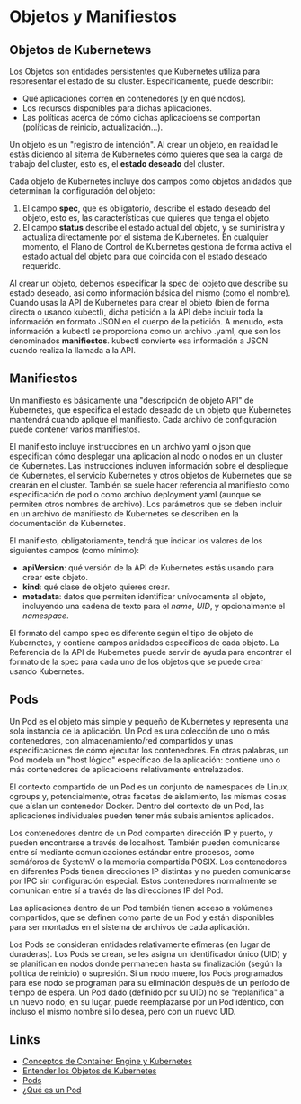 # Objetos y Manifiestos

## Objetos de Kubernetews

Los Objetos son entidades persistentes que Kubernetes utiliza para respresentar el estado de su cluster. Específicamente, puede describir:

- Qué aplicaciones corren en contenedores (y en qué nodos).
- Los recursos disponibles para dichas aplicaciones.
- Las políticas acerca de cómo dichas aplicacioens se comportan (políticas de reinicio, actualización...).

Un objeto es un "registro de intención". Al crear un objeto, en realidad le estás diciendo al sitema de Kubernetes cómo quieres que sea la carga de trabajo del cluster, esto es, el **estado deseado** del cluster.

Cada objeto de Kubernetes incluye dos campos como objetos anidados que determinan la configuración del objeto:

1. El campo **spec**, que es obligatorio, describe el estado deseado del objeto, esto es, las características que quieres que tenga el objeto.
2. El campo **status** describe el estado actual del objeto, y se suministra y actualiza directamente por el sistema de Kubernetes. En cualquier momento, el Plano de Control de Kubernetes gestiona de forma activa el estado actual del objeto para que coincida con el estado deseado requerido.

Al crear un objeto, debemos especificar la spec del objeto que describe su estado deseado, así como información básica del mismo (como el nombre). Cuando usas la API de Kubernetes para crear el objeto (bien de forma directa o usando kubectl), dicha petición a la API debe incluir toda la información en formato JSON en el cuerpo de la petición. A menudo, esta información a kubectl se proporciona como un archivo .yaml, que son los denominados **manifiestos**. kubectl convierte esa información a JSON cuando realiza la llamada a la API.

## Manifiestos

Un manifiesto es básicamente una "descripción de objeto API" de Kubernetes, que especifica el estado deseado de un objeto que Kubernetes mantendrá cuando aplique el manifiesto. Cada archivo de configuración puede contener varios manifiestos.

El manifiesto incluye instrucciones en un archivo yaml o json que especifican cómo desplegar una aplicación al nodo o nodos en un cluster de Kubernetes. Las instrucciones incluyen información sobre el despliegue de Kubernetes, el servicio Kubernetes y otros objetos de Kubernetes que se crearán en el cluster. También se suele hacer referencia al manifiesto como especificación de pod o como archivo deployment.yaml (aunque se permiten otros nombres de archivo). Los parámetros que se deben incluir en un archivo de manifiesto de Kubernetes se describen en la documentación de Kubernetes.

El manifiesto, obligatoriamente, tendrá que indicar los valores de los siguientes campos (como mínimo):

- **apiVersion**: qué versión de la API de Kubernetes estás usando para crear este objeto.
- **kind**: qué clase de objeto quieres crear.
- **metadata**: datos que permiten identificar unívocamente al objeto, incluyendo una cadena de texto para el *name*, *UID*, y opcionalmente el *namespace*.

El formato del campo spec es diferente según el tipo de objeto de Kubernetes, y contiene campos anidados específicos de cada objeto. La Referencia de la API de Kubernetes puede servir de ayuda para encontrar el formato de la spec para cada uno de los objetos que se puede crear usando Kubernetes.

## Pods

Un Pod es el objeto más simple y pequeño de Kubernetes y representa una sola instancia de la aplicación. Un Pod es una colección de uno o más contenedores, con almacenamiento/red compartidos y unas especificaciones de cómo ejecutar los contenedores. En otras palabras, un Pod modela un "host lógico" específicao de la aplicación: contiene uno o más contenedores de aplicacioens relativamente entrelazados.

El contexto compartido de un Pod es un conjunto de namespaces de Linux, cgroups y, potencialmente, otras facetas de aislamiento, las mismas cosas que aíslan un contenedor Docker. Dentro del contexto de un Pod, las aplicaciones individuales pueden tener más subaislamientos aplicados.

Los contenedores dentro de un Pod comparten dirección IP y puerto, y pueden encontrarse a través de localhost. También pueden comunicarse entre sí mediante comunicaciones estándar entre procesos, como semáforos de SystemV o la memoria compartida POSIX. Los contenedores en diferentes Pods tienen direcciones IP distintas y no pueden comunicarse por IPC sin configuración especial. Estos contenedores normalmente se comunican entre sí a través de las direcciones IP del Pod.

Las aplicaciones dentro de un Pod también tienen acceso a volúmenes compartidos, que se definen como parte de un Pod y están disponibles para ser montados en el sistema de archivos de cada aplicación.

Los Pods se consideran entidades relativamente efímeras (en lugar de duraderas). Los Pods se crean, se les asigna un identificador único (UID) y se planifican en nodos donde permanecen hasta su finalización (según la política de reinicio) o supresión. Si un nodo muere, los Pods programados para ese nodo se programan para su eliminación después de un período de tiempo de espera. Un Pod dado (definido por su UID) no se "replanifica" a un nuevo nodo; en su lugar, puede reemplazarse por un Pod idéntico, con incluso el mismo nombre si lo desea, pero con un nuevo UID.

## Links

- [Conceptos de Container Engine y Kubernetes](https://docs.oracle.com/es-ww/iaas/Content/ContEng/Concepts/contengclustersnodes.htm)
- [Entender los Objetos de Kubernetes](https://kubernetes.io/es/docs/concepts/overview/working-with-objects/kubernetes-objects/)
- [Pods](https://kubernetes.io/docs/concepts/workloads/pods/)
- [¿Qué es un Pod](https://kubernetes.io/es/docs/concepts/workloads/pods/pod/)
